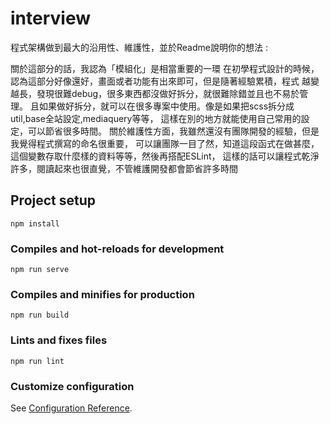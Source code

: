 # interview
程式架構做到最大的沿用性、維護性，並於Readme說明你的想法 :

關於這部分的話，我認為「模組化」是相當重要的一環
在初學程式設計的時候，認為這部分好像還好，畫面或者功能有出來即可，但是隨著經驗累積，程式
越變越長，發現很難debug，很多東西都沒做好拆分，就很難除錯並且也不易於管理。
且如果做好拆分，就可以在很多專案中使用。像是如果把scss拆分成util,base全站設定,mediaquery等等，
這樣在別的地方就能使用自己常用的設定，可以節省很多時間。
關於維護性方面，我雖然還沒有團隊開發的經驗，但是我覺得程式撰寫的命名很重要，
可以讓團隊一目了然，知道這段函式在做甚麼，這個變數存取什麼樣的資料等等，然後再搭配ESLint，
這樣的話可以讓程式乾淨許多，閱讀起來也很直覺，不管維護開發都會節省許多時間

## Project setup
```
npm install
```

### Compiles and hot-reloads for development
```
npm run serve
```

### Compiles and minifies for production
```
npm run build
```

### Lints and fixes files
```
npm run lint
```

### Customize configuration
See [Configuration Reference](https://cli.vuejs.org/config/).
